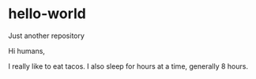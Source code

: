 # hello-world
Just another repository

Hi humans,

I really like to eat tacos. I also sleep for hours at a time, generally 8 hours.
